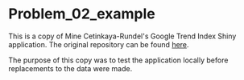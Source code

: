 # Problem_02_example

This is a copy of Mine Cetinkaya-Rundel's Google Trend Index Shiny application. The original repository can be found [here](https://github.com/rstudio/webinars/tree/master/47-introduction-to-shiny/apps/goog-index).

The purpose of this copy was to test the application locally before replacements to the data were made.
